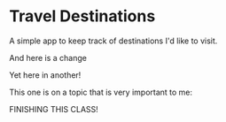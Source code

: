 # Travel Destinations

A simple app to keep track of destinations I'd like to visit.

And here is a change

Yet here in another!

This one is on a topic that is very important to me:

FINISHING THIS CLASS!
